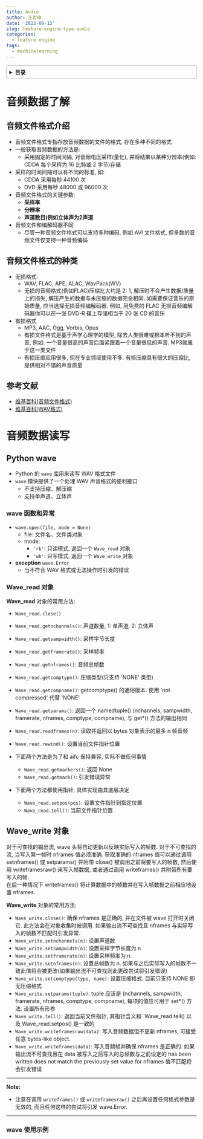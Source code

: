 ```yaml
---
title: Audio
author: 王哲峰
date: '2022-09-13'
slug: feature-engine-type-audio
categories:
  - feature engine
tags:
  - machinelearning
---
```


<style>
details {
    border: 1px solid #aaa;
    border-radius: 4px;
    padding: .5em .5em 0;
}
summary {
    font-weight: bold;
    margin: -.5em -.5em 0;
    padding: .5em;
}
details[open] {
    padding: .5em;
}
details[open] summary {
    border-bottom: 1px solid #aaa;
    margin-bottom: .5em;
}
img {
    pointer-events: none;
}
</style>

<details><summary>目录</summary><p>

- [音频数据了解](#音频数据了解)
  - [音频文件格式介绍](#音频文件格式介绍)
  - [音频文件格式的种类](#音频文件格式的种类)
  - [参考文献](#参考文献)
- [音频数据读写](#音频数据读写)
  - [Python wave](#python-wave)
    - [wave 函数和异常](#wave-函数和异常)
    - [Wave_read 对象](#wave_read-对象)
  - [Wave_write 对象](#wave_write-对象)
    - [wave 使用示例](#wave-使用示例)
</p></details><p></p>

# 音频数据了解

## 音频文件格式介绍

- 音频文件格式专指存放音频数据的文件的格式, 存在多种不同的格式
- 一般获取音频数据的方法是:
    - 采用固定的时间间隔, 对音频电压采样(量化), 并将结果以某种分辨率(例如: CDDA 每个采样为 16 比特或 2 字节)存储
- 采样的时间间隔可以有不同的标准, 如: 
    - CDDA 采用每秒 44100 次
    - DVD 采用每秒 48000 或 96000 次
- 音频文件格式的关键参数:
    - **采样率**
    - **分辨率**
    - **声道数目(例如立体声为2声道**
- 音频文件和编解码器不同
    - 尽管一种音频文件格式可以支持多种编码, 例如 AVI 文件格式, 但多数的音频文件仅支持一种音频编码

## 音频文件格式的种类

- 无损格式:
    - WAV, FLAC, APE, ALAC, WavPack(WV)
    - 无损的音频格式(例如FLAC)压缩比大约是 2: 1, 解压时不会产生数据/质量上的损失, 
      解压产生的数据与未压缩的数据完全相同. 如需要保证音乐的原始质量, 应当选择无损音频编解码器. 
      例如, 用免费的 FLAC 无损音频编解码器你可以在一张 DVD-R 碟上存储相当于 20 张 CD 的音乐
- 有损格式
    - MP3, AAC, Ogg, Vorbis, Opus
    - 有损文件格式是基于声学心理学的模型, 除去人类很难或根本听不到的声音, 
      例如: 一个音量很高的声音后面紧跟着一个音量很低的声音. MP3就属于这一类文件
    - 有损压缩应用很多, 但在专业领域使用不多. 有损压缩具有很大的压缩比, 提供相对不错的声音质量

## 参考文献

- [维基百科(音频文件格式)](https://zh.wikipedia.org/wiki/%E9%9F%B3%E9%A2%91%E6%96%87%E4%BB%B6%E6%A0%BC%E5%BC%8F)
- [维基百科(WAV格式)](https://zh.wikipedia.org/wiki/WAV)

# 音频数据读写

## Python wave

- Python 的 `wave` 库用来读写 WAV 格式文件
- `wave` 模块提供了一个处理 WAV 声音格式的便利接口        
    - 不支持压缩、解压缩
    - 支持单声道、立体声

### wave 函数和异常

- `wave.open(file, mode = None)`
    - file: 文件名、文件类对象
    - mode: 
        - `'rb'`: 只读模式, 返回一个 `Wave_read` 对象
        - `'wb'`: 只写模式, 返回一个 `Wave_write` 对象
- **exception** `wave.Error`
    - 当不符合 WAV 格式或无法操作时引发的错误

### Wave_read 对象

**Wave_read** 对象的常用方法: 

- `Wave_read.close()`
- `Wave_read.getnchannels()`: 声道数量, 1: 单声道, 2: 立体声
- `Wave_read.getsampwidth()`: 采样字节长度
- `Wave_read.getframerate()`: 采样频率
- `Wave_read.getnframes()`: 音频总帧数
- `Wave_read.getcomptype()`: 压缩类型(只支持 'NONE' 类型)
- `Wave_read.getcompname()`: getcomptype() 的通俗版本. 使用 'not compressed' 代替 'NONE'
- `Wave_read.getparams()`: 返回一个 namedtuple() (nchannels, sampwidth, framerate, nframes, comptype, compname), 与 get*() 方法的输出相同
- `Wave_read.readframes(n)`: 读取并返回以 bytes 对象表示的最多 n 帧音频
- `Wave_read.rewind()`: 设置当前文件指针位置

- 下面两个方法是为了和 aifc 保持兼容, 实际不做任何事情
    - `Wave_read.getmarkers()`: 返回 None
    - `Wave_read.getmark()`: 引发错误异常
- 下面两个方法都使用指针, 具体实现由其底层决定
    - `Wave_read.setpos(pos)`: 设置文件指针到指定位置
    - `Wave_read.tell()`: 当前文件指针位置

## Wave_write 对象

对于可查找的输出流, wave 头将自动更新以反映实际写入的帧数. 对于不可查找的流, 当写入第一帧时 nframes 值必须准确. 
获取准确的 nframes 值可以通过调用 setnframes() 或 setparams() 并附带 close() 被调用之前将要写入的帧数, 
然后使用 writeframesraw() 来写入帧数据, 或者通过调用 writeframes() 并附带所有要写入的帧.  
在后一种情况下 writeframes() 将计算数据中的帧数并在写入帧数据之前相应地设置 nframes. 

**Wave_write** 对象的常用方法: 

- `Wave_write.close()`: 确保 nframes 是正确的, 并在文件被 wave 打开时关闭它. 
  此方法会在对象收集时被调用.  如果输出流不可查找且 nframes 与实际写入的帧数不匹配时引发异常. 
- `Wave_write.setnchannels(n)`: 设置声道数
- `Wave_write.setsampwidth(n)`: 设置采样字节长度为 n
- `Wave_write.setframerate(n)`: 设置采样频率为 n. 
- `Wave_write.setnframes(n)`: 设置总帧数为 n. 
  如果与之后实际写入的帧数不一致此值将会被更改(如果输出流不可查找则此更改尝试将引发错误)
- `Wave_write.setcomptype(type, name)`: 设置压缩格式. 目前只支持 NONE 即无压缩格式
- `Wave_write.setparams(tuple)`: tuple 应该是 (nchannels, sampwidth, framerate, nframes, comptype, compname), 
  每项的值应可用于 set*() 方法. 设置所有形参
- `Wave_write.tell()`: 返回当前文件指针, 其指针含义和` Wave_read.tell() 以及 Wave_read.setpos() 是一致的
- `Wave_write.writeframesraw(data)`: 写入音频数据但不更新 nframes, 可接受任意 bytes-like object. 
- `Wave_write.writeframes(data)`: 写入音频帧并确保 nframes 是正确的. 
  如果输出流不可查找且在 data 被写入之后写入的总帧数与之前设定的 
  has been written does not match the previously set value for nframes 值不匹配将会引发错误

***
**Note:**

* 注意在调用 `writeframes()` 或 `writeframesraw()` 之后再设置任何格式参数是无效的, 
  而且任何这样的尝试将引发 wave.Error. 
***

### wave 使用示例

